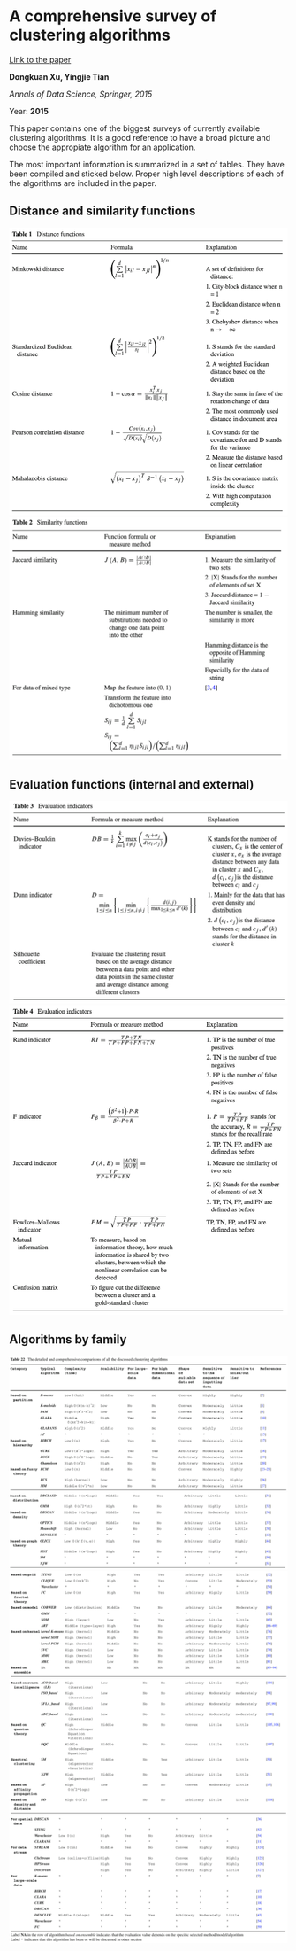 # A comprehensive survey of clustering algorithms

[Link to the paper](https://link.springer.com/article/10.1007/s40745-015-0040-1)

**Dongkuan Xu, Yingjie Tian**

*Annals of Data Science, Springer, 2015*

Year: **2015**


This paper contains one of the biggest surveys of currently available clustering algorithms. It is a good reference to have a broad picture and choose the appropiate algorithm for an application.

The most important information is summarized in a set of tables. They have been compiled and sticked below. Proper high level descriptions of each of the algorithms are included in the paper. 

## Distance and similarity functions
![](xu2015/distances.png)
![](xu2015/similarities.png)

## Evaluation functions (internal and external)
![](xu2015/evaluation1.png)
![](xu2015/evaluation2.png)

## Algorithms by family
![](xu2015/summ1.png)
![](xu2015/summ2.png)
![](xu2015/summ3.png)
![](xu2015/summ4.png)
![](xu2015/summ5.png)
